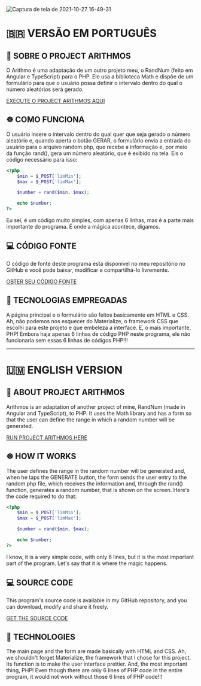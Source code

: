 ![Captura de tela de 2021-10-27 16-49-31](https://user-images.githubusercontent.com/26885598/139143224-1be46ca8-9415-4e07-a90d-13f1f9b78ad2.png)


# 🇧🇷 VERSÃO EM PORTUGUÊS
## 💁 SOBRE O PROJECT ARITHMOS
O Arithmo é uma adaptação de um outro projeto meu, o RandNum (feito em Angular e TypeScript) para o PHP. Ele usa a biblioteca Math e dispõe de um formulário para que o usuário possa definir o intervalo dentro do qual o número aleatórios será gerado.

[EXECUTE O PROJECT ARITHMOS AQUI](https://projectarithmo.redwars22.repl.co/)

## ☸️ COMO FUNCIONA
O usuário insere o intervalo dentro do qual quer que seja gerado o número aleatório e, quando aperta o botão GERAR, o formulário envia a entrada do usuário para o arquivo random.php, que recebe a informação e, por meio da função rand(), gera um número aleatório, que é exibido na tela. Eis o código necessário para isso:

```php
<?php
    $min = $_POST['limMin'];
    $max = $_POST['limMax'];

    $number = rand($min, $max);

    echo $number;
?>
```

Eu sei, é um código muito simples, com apenas 6 linhas, mas é a parte mais importante do programa. É onde a mágica acontece, digamos.

## 💻 CÓDIGO FONTE
O código de fonte deste programa está disponível no meu repositório no GitHub e você pode baixar, modificar e compartilhá-lo livremente.

[OBTER SEU CÓDIGO FONTE](https://github.com/Redwars22/Portfolio)

## 🧰 TECNOLOGIAS EMPREGADAS
A página principal e o formulário são feitos basicamente em HTML e CSS. Ah, não podemos nos esquecer do Materialize, o framework CSS que escolhi para este projeto e que embeleza a interface. E, o mais importante, PHP! Embora haja apenas 6 linhas de código PHP neste programa, ele não funcionaria sem essas 6 linhas de códigos PHP!!!

<hr/>

# 🇺🇲 ENGLISH VERSION
## 💁 ABOUT PROJECT ARITHMOS
Arithmos is an adaptation of another project of mine, RandNum (made in Angular and TypeScript), to PHP. It uses the Math library and has a form so that the user can define the range in which a random number will be generated.

[RUN PROJECT ARITHMOS HERE](https://projectarithmo.redwars22.repl.co/)

## ☸️ HOW IT WORKS
The user defines the range in the random number will be generated and, when he taps the GENERATE button, the form sends the user entry to the random.php file, which receives the information and, through the rand() function, generates a random number, that is shown on the screen. Here's the code required to do that:

```php
<?php
    $min = $_POST['limMin'];
    $max = $_POST['limMax'];

    $number = rand($min, $max);

    echo $number;
?>
```
I know, it is a very simple code, with only 6 lines, but it is the most important part of the program. Let's say that it is where the magic happens.

## 💻 SOURCE CODE
This program's source code is available in my GitHub repository, and you can download, modify and share it freely.

[GET THE SOURCE CODE](https://github.com/Redwars22/Portfolio)

## 🧰 TECHNOLOGIES
The main page and the form are made basically with HTML and CSS. Ah, we shouldn't forget Materialize, the framework that I chose for this project. Its function is to make the user interface prettier. And, the most important thing, PHP! Even though there are only 6 lines of PHP code in the entire program, it would not work without those 6 lines of PHP code!!!
